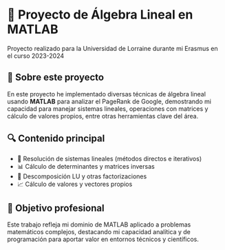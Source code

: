 # 🚀 Proyecto de Álgebra Lineal en MATLAB

Proyecto realizado para la Universidad de Lorraine durante mi Erasmus en el curso 2023-2024

## 📂 Sobre este proyecto

En este proyecto he implementado diversas técnicas de álgebra lineal usando **MATLAB** para analizar el PageRank de Google, demostrando mi capacidad para manejar sistemas lineales, operaciones con matrices y cálculo de valores propios, entre otras herramientas clave del área.

## 🔍 Contenido principal

- 🧮 Resolución de sistemas lineales (métodos directos e iterativos)  
- 📊 Cálculo de determinantes y matrices inversas  
- 🔄 Descomposición LU y otras factorizaciones  
- 📈 Cálculo de valores y vectores propios  

## 🎯 Objetivo profesional

Este trabajo refleja mi dominio de MATLAB aplicado a problemas matemáticos complejos, destacando mi capacidad analítica y de programación para aportar valor en entornos técnicos y científicos.
